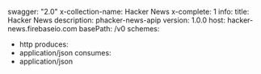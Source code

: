 swagger: "2.0"
x-collection-name: Hacker News
x-complete: 1
info:
  title: Hacker News
  description: phacker-news-apip
  version: 1.0.0
host: hacker-news.firebaseio.com
basePath: /v0
schemes:
- http
produces:
- application/json
consumes:
- application/json
